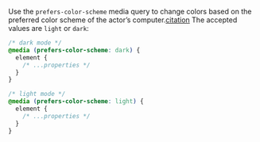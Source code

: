 Use the `prefers-color-scheme` media query to change colors based on the preferred color scheme of the actor’s computer.[citation](https://developer.mozilla.org/en-US/docs/Web/CSS/@media/prefers-color-scheme) The accepted values are `light` or `dark`:

```css
/* dark mode */
@media (prefers-color-scheme: dark) {
  element {
    /* ...properties */
  }
}

/* light mode */
@media (prefers-color-scheme: light) {
  element {
    /* ...properties */
  }
}
```
